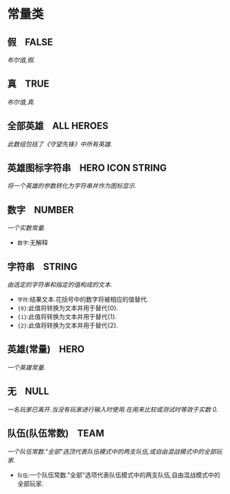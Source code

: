 # 常量类



## 假    FALSE

_布尔值,假._



## 真    TRUE

_布尔值,真._



## 全部英雄    ALL HEROES

_此数组包括了《守望先锋》中所有英雄._



## 英雄图标字符串    HERO ICON STRING

_将一个英雄的参数转化为字符串并作为图标显示._



## 数字    NUMBER

_一个实数常量._

- `数字`:无解释



## 字符串    STRING

_由选定的字符串和指定的值构成的文本._

- `字符`:结果文本.花括号中的数字将被相应的值替代.
- `{0}`:此值将转换为文本并用于替代{0}.
- `{1}`:此值将转换为文本并用于替代{1}.
- `{2}`:此值将转换为文本并用于替代{2}.



## 英雄(常量)    HERO

_一个英雄常量._



## 无    NULL

_一名玩家已离开.当没有玩家进行输入时使用.在用来比较或测试时等效于实数 0._



## 队伍(队伍常数)    TEAM

_一个队伍常数."全部"选顶代表队伍模式中的两支队伍,或自由混战模式中的全部玩家._

- `队伍`:一个队伍常数."全部"选项代表队伍模式中的两支队伍,自由混战模式中的全部玩家.
